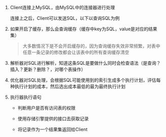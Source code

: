 1. Client连接上MySQL，由MySQL中的连接器进行处理
   
   连接上之后，Client可以发送SQL，以下以查询SQL为例

2. 如果开启了缓存，那么会查询缓存（缓存中key为SQL，value是对应的结果集）
   
   > 大多数情况下是不会开启缓存的，因为查询缓存失效非常频繁，对表中任意一条记录的修改都会让该表中的所有查询缓存清空

3. 解析器对SQL进行解析，知道这条SQL是要做什么同时会检查语法（是查询？插入？更新？删除？，对哪个表操作）

4. 优化器对SQL处理，会根据SQL可能使用到的索引生成多个执行计划，评估每种执行计划的成本，然后选出成本最低的最为最终执行计划

5. 执行器执行语句
   
   * 判断用户是否有访问表的权限
   
   * 使用存储引擎提供的接口去获取记录
   
   * 将记录作为一个结果集返回给Client
